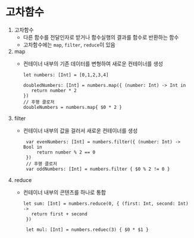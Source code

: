 # 고차함수

1. 고차함수
   - 다른 함수를 전달인자로 받거나 함수실행의 결과를 함수로 반환하는 함수
   - 고차함수에는 `map`, `filter`, `reduce`이 있음
2. map
   - 컨테이너 내부의 기존 데이터를 변형하여 새로운 컨테이너를 생성
  
         let numbers: [Int] = [0,1,2,3,4]
         
         doubledNumbers: [Int] = numbers.map({ (number: Int) -> Int in
            return number * 2
         })
         // 후행 클로저
         doubleNumbers = numbers.map{ $0 * 2 }
3. filter
   - 컨테이너 내부의 값을 걸러서 새로운 컨테이너를 생성

          var evenNumbers: [Int] = numbers.filter({ (number: Int) -> Bool in 
              return number % 2 == 0
          })
          // 후행 클로저
          var oddNumbers: [Int] = numbers.filter { $0 % 2 != 0 }
4. reduce
   - 컨테이너 내부의 콘텐츠를 하나로 통합

         let sum: [Int] = numbers.reduce(0, { (first: Int, second: Int) -> 
            return first + second
          })

          let mul: [Int] = numbers.reduec(3) { $0 * $1 }